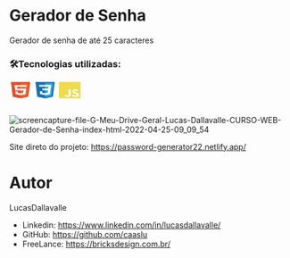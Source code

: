 # Gerador de Senha

Gerador de senha de até 25 caracteres 

<div>
<h3>🛠Tecnologias utilizadas:</h3>

<img align="center" alt="HTML" height="30" width="40" src="https://raw.githubusercontent.com/devicons/devicon/master/icons/html5/html5-original.svg">
<img align="center" alt="CSS" height="30" width="40" src="https://raw.githubusercontent.com/devicons/devicon/master/icons/css3/css3-original.svg">
<img align="center" alt="Js" height="30" width="40" src="https://raw.githubusercontent.com/devicons/devicon/master/icons/javascript/javascript-plain.svg">

##


  ![screencapture-file-G-Meu-Drive-Geral-Lucas-Dallavalle-CURSO-WEB-Gerador-de-Senha-index-html-2022-04-25-09_09_54](https://user-images.githubusercontent.com/89872652/165086228-0277b446-41ef-47b1-898f-b9def4dfe63f.png)


Site direto do projeto: https://password-generator22.netlify.app/


# Autor
LucasDallavalle
- Linkedin: https://www.linkedin.com/in/lucasdallavalle/
-  GitHub: https://github.com/caaslu
- FreeLance:  https://bricksdesign.com.br/
  
  
